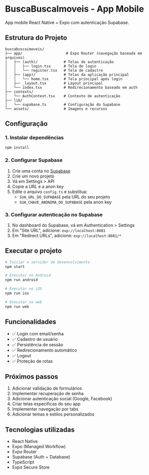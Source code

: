 # BuscaBuscaImoveis - App Mobile

App mobile React Native + Expo com autenticação Supabase.

## Estrutura do Projeto

```
buscabuscaimoveis/
├── app/                    # Expo Router (navegação baseada em arquivos)
│   ├── (auth)/            # Telas de autenticação
│   │   ├── login.tsx      # Tela de login
│   │   └── register.tsx   # Tela de cadastro
│   ├── (app)/             # Telas da aplicação principal
│   │   └── home.tsx       # Tela principal após login
│   ├── _layout.tsx        # Layout principal
│   └── index.tsx          # Redirecionamento baseado em auth
├── contexts/
│   └── AuthContext.tsx    # Contexto de autenticação
├── lib/
│   └── supabase.ts        # Configuração do Supabase
└── assets/                # Imagens e recursos
```

## Configuração

### 1. Instalar dependências
```bash
npm install
```

### 2. Configurar Supabase
1. Crie uma conta no [Supabase](https://supabase.com)
2. Crie um novo projeto
3. Vá em Settings > API
4. Copie a URL e a anon key
5. Edite o arquivo `config.ts` e substitua:
   - `SUA_URL_DO_SUPABASE` pela URL do seu projeto
   - `SUA_CHAVE_ANONIMA_DO_SUPABASE` pela anon key

### 3. Configurar autenticação no Supabase
1. No dashboard do Supabase, vá em Authentication > Settings
2. Em "Site URL", adicione: `exp://localhost:8081`
3. Em "Redirect URLs", adicione: `exp://localhost:8081/*`

## Executar o projeto

```bash
# Iniciar o servidor de desenvolvimento
npm start

# Executar no Android
npm run android

# Executar no iOS
npm run ios

# Executar na web
npm run web
```

## Funcionalidades

- ✅ Login com email/senha
- ✅ Cadastro de usuário
- ✅ Persistência de sessão
- ✅ Redirecionamento automático
- ✅ Logout
- ✅ Proteção de rotas

## Próximos passos

1. Adicionar validação de formulários
2. Implementar recuperação de senha
3. Adicionar autenticação social (Google, Facebook)
4. Criar telas específicas do seu app
5. Implementar navegação por tabs
6. Adicionar temas e estilos personalizados

## Tecnologias utilizadas

- React Native
- Expo (Managed Workflow)
- Expo Router
- Supabase (Auth + Database)
- TypeScript
- Expo Secure Store 